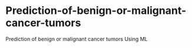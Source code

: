 # Prediction-of-benign-or-malignant-cancer-tumors
Prediction of benign or malignant cancer tumors Using ML
